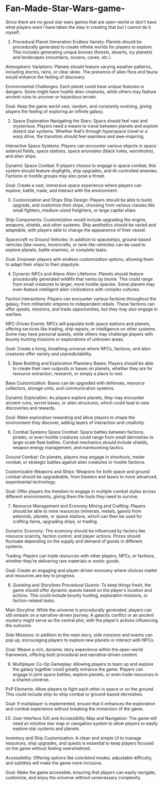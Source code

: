 # Fan-Made-Star-Wars-game-
Since there are no good star wars games that are open-world or don't have what players want I have taken the step in creating that but I cannot do it myself. 

1. Procedural Planet Generation
Endless Variety: Planets should be procedurally generated to create infinite worlds for players to explore. This includes generating unique biomes (forests, deserts, icy planets) and landscapes (mountains, oceans, caves, etc.).

Atmospheric Variations: Planets should feature varying weather patterns, including storms, rains, or clear skies. The presence of alien flora and fauna would enhance the feeling of discovery.

Environmental Challenges: Each planet could have unique features or dangers. Some might have hostile alien creatures, while others may feature ancient ruins to uncover or hazardous terrain.

Goal: Keep the game world vast, random, and constantly evolving, giving players the feeling of exploring an infinite galaxy.

2. Space Exploration
Navigating the Stars: Space should feel vast and mysterious. Players need a means to travel between planets and explore distant star systems. Whether that’s through hyperspace travel or a warp drive, the transition should feel seamless and awe-inspiring.

Interactive Space Systems: Players can encounter various objects in space: asteroid fields, space stations, space anomalies (black holes, wormholes), and alien ships.

Dynamic Space Combat: If players choose to engage in space combat, this system should feature dogfights, ship upgrades, and AI-controlled enemies. Factions or hostile groups may also pose a threat.

Goal: Create a vast, immersive space experience where players can explore, battle, trade, and interact with the environment.

3. Customization and Ships
Ship Design: Players should be able to build, upgrade, and customize their ships, choosing from various classes like small fighters, medium-sized freighters, or large capital ships.

Ship Components: Customization would include upgrading the engine, weapons, shields, and other systems. Ship aesthetics should be varied and adaptable, with players able to change the appearance of their vessel.

Spacecraft vs Ground Vehicles: In addition to spaceships, ground-based vehicles (like rovers, hovercrafts, or tank-like vehicles) can be used to explore planets, battle enemies, or complete tasks.

Goal: Empower players with endless customization options, allowing them to adapt their ships to their playstyle.

4. Dynamic NPCs and Aliens
Alien Lifeforms: Planets should feature procedurally generated wildlife that varies by biome. This could range from small creatures to larger, more hostile species. Some planets may even feature intelligent alien civilizations with complex cultures.

Faction Interactions: Players can encounter various factions throughout the galaxy, from militaristic empires to independent rebels. These factions can offer quests, missions, and trade opportunities, but they may also engage in warfare.

NPC-Driven Events: NPCs will populate both space stations and planets, offering services like trading, ship repairs, or intelligence on other systems. Some may have personal quests, while others may challenge players with bounty hunting missions or explorations of unknown areas.

Goal: Create a living, breathing universe where NPCs, factions, and alien creatures offer variety and unpredictability.

5. Base Building and Exploration
Planetary Bases: Players should be able to create their own outposts or bases on planets, whether they are for resource extraction, research, or simply a place to rest.

Base Customization: Bases can be upgraded with defenses, resource collectors, storage units, and communication systems.

Dynamic Exploration: As players explore planets, they may encounter ancient ruins, secret bases, or alien structures, which could lead to new discoveries and rewards.

Goal: Make exploration rewarding and allow players to shape the environment they discover, adding layers of interaction and creativity.

6. Combat Systems
Space Combat: Space battles between factions, pirates, or even hostile creatures could range from small skirmishes to large-scale fleet battles. Combat mechanics should include shields, weapon energy management, and maneuvering tactics.

Ground Combat: On planets, players may engage in shootouts, melee combat, or strategic battles against alien creatures or hostile factions.

Customizable Weapons and Ships: Weapons for both space and ground combat should be upgradeable, from blasters and lasers to more advanced, experimental technology.

Goal: Offer players the freedom to engage in multiple combat styles across different environments, giving them the tools they need to survive.

7. Resource Management and Economy
Mining and Crafting: Players should be able to mine resources (minerals, metals, gases) from asteroids, planets, or space stations, which can then be used for crafting items, upgrading ships, or trading.

Dynamic Economy: The economy should be influenced by factors like resource scarcity, faction control, and player actions. Prices should fluctuate depending on the supply and demand of goods in different systems.

Trading: Players can trade resources with other players, NPCs, or factions, whether they’re delivering rare materials or exotic goods.

Goal: Create an engaging and player-driven economy where choices matter and resources are key to progress.

8. Questing and Storylines
Procedural Quests: To keep things fresh, the game should offer dynamic quests based on the player’s location and actions. This could include bounty hunting, exploration missions, or faction-related tasks.

Main Storyline: While the universe is procedurally generated, players can still embark on a narrative-driven journey. A galactic conflict or an ancient mystery might serve as the central plot, with the player’s actions influencing the outcome.

Side Missions: In addition to the main story, side missions and events can pop up, encouraging players to explore new planets or interact with NPCs.

Goal: Weave a rich, dynamic story experience within the open-world framework, offering both procedural and narrative-driven content.

9. Multiplayer 
Co-Op Gameplay: Allowing players to team up and explore the galaxy together could greatly enhance the game. Players can engage in joint space battles, explore planets, or even trade resources in a shared universe.

PvP Elements: Allow players to fight each other in space or on the ground. This could include ship-to-ship combat or ground-based skirmishes.

Goal: If multiplayer is implemented, ensure that it enhances the exploration and combat experience without breaking the immersion of the game.

10. User Interface (UI) and Accessibility
Map and Navigation: The game will need an intuitive star map or navigation system to allow players to easily explore star systems and planets.

Inventory and Ship Customization: A clean and simple UI to manage resources, ship upgrades, and quests is essential to keep players focused on the game without feeling overwhelmed.

Accessibility: Offering options like colorblind modes, adjustable difficulty, and subtitles will make the game more inclusive.

Goal: Make the game accessible, ensuring that players can easily navigate, customize, and enjoy the universe without unnecessary complexity.

